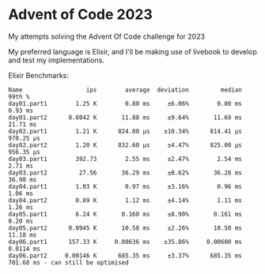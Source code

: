 # Advent of Code 2023

My attempts solving the Advent Of Code challenge for 2023

My preferred language is Elixir, and I'll be making use of livebook to develop and test my implementations.

Elixir Benchmarks:

```
Name                  ips        average  deviation         median         99th %
day01.part1        1.25 K        0.80 ms     ±6.06%        0.80 ms        0.93 ms
day01.part2      0.0842 K       11.88 ms     ±9.64%       11.69 ms       21.71 ms
day02.part1        1.21 K      824.08 μs    ±10.34%      814.41 μs      970.25 μs
day02.part2        1.20 K      832.60 μs     ±4.47%      825.00 μs      956.35 μs
day03.part1        392.73        2.55 ms     ±2.47%        2.54 ms        2.71 ms
day03.part2         27.56       36.29 ms     ±0.62%       36.28 ms       36.98 ms
day04.part1        1.03 K        0.97 ms     ±3.16%        0.96 ms        1.06 ms
day04.part2        0.89 K        1.12 ms     ±4.14%        1.11 ms        1.26 ms
day05.part1        6.24 K       0.160 ms     ±8.90%       0.161 ms        0.20 ms
day05.part2      0.0945 K       10.58 ms     ±2.26%       10.50 ms       11.18 ms
day06.part1      157.33 K     0.00636 ms    ±35.86%     0.00600 ms      0.0114 ms
day06.part2     0.00146 K      685.35 ms     ±3.37%      685.35 ms      701.68 ms - can still be optimised
```